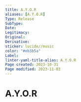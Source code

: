 ```yaml
---
title: A.Y.O.R
aliases: [A.Y.O.R]
Type: Release
SubType: 
Date: 
Legitimacy: 
Original: 
Derivative: 
sticker: lucide//music
color: "#eb3b5a"
Label: 
linter-yaml-title-alias: A.Y.O.R
Page created: 2023-10-31
Page modified: 2023-11-03
---
```


# A.Y.O.R
